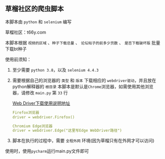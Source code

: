 <h2>草榴社区的爬虫脚本</h2>

本脚本由 `python` 和 `selenium` 编写

草榴社区：t66y.com

本脚本根据 `视频的区域` 、`种子下载总量` 、 `论坛帖子的前多少页数` 、 `是否下载破坏版` 批量下载bt种子

使用前须知：

1. 至少需要 `python 3.8`，以及 `selenium 4.4.3`
  
2. 需要根据自己的浏览器的 `类型` 和 `版本` 下载相应的 `webdriver驱动`，并且放在python解释器的 `根目录`
   本脚本是默认是`Chrome`浏览器，如需使用其他浏览器，请修改 `main.py` 第 `33` 行
   
   
   [Web Driver下载使用说明地址](https://www.selenium.dev/documentation/webdriver/getting_started/install_drivers/)
   
   
   
   ```yaml
   Firefox浏览器
   driver = webdriver.Firefox()
   ```
   
  
   ```yaml
   Chromium Edge浏览器
   driver = webdriver.Edge("这里写Edge WebDriver路径")
   ```
   
   
3. 脚本在执行的过程中，需要 `全程外网` 环境(因为草榴只有在外网才可以访问)



使用时，使用`pycharm`运行main.py文件即可
